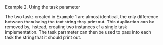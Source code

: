 Example 2. Using the task parameter

The two tasks created in Example 1 are almost identical, the only difference between them
being the text string they print out. This duplication can be removed by, instead, creating two
instances of a single task implementation. The task parameter can then be used to pass into
each task the string that it should print out. 
